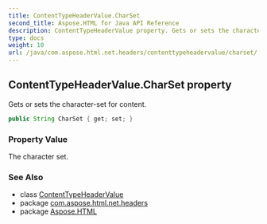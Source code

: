 ```yaml
---
title: ContentTypeHeaderValue.CharSet
second_title: Aspose.HTML for Java API Reference
description: ContentTypeHeaderValue property. Gets or sets the character-set for content
type: docs
weight: 10
url: /java/com.aspose.html.net.headers/contenttypeheadervalue/charset/
---
```

## ContentTypeHeaderValue.CharSet property

Gets or sets the character-set for content.

```java
public String CharSet { get; set; }
```

### Property Value

The character set.

### See Also

* class [ContentTypeHeaderValue](../)
* package [com.aspose.html.net.headers](../../contenttypeheadervalue/)
* package [Aspose.HTML](../../../)

